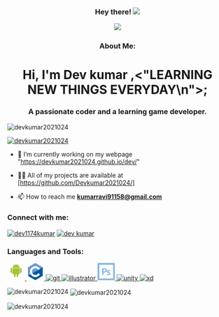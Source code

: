 <div align = "center"> 

  ### Hey there! <img src="https://github.com/TheDudeThatCode/TheDudeThatCode/blob/master/Assets/Hi.gif" width="29px">   
![](https://media.giphy.com/media/L1R1tvI9svkIWwpVYr/giphy.gif) </div>

<div align = "center"> 
  
  ### About Me: </div>
<h1 align="center">Hi, I'm Dev kumar ,<"LEARNING NEW THINGS EVERYDAY\n">;</h1>
<h3 align="center">A passionate coder and a learning game developer.</h3>

<p align="left"> <img src="https://komarev.com/ghpvc/?username=devkumar2021024&label=Profile%20views&color=0e75b6&style=flat" alt="devkumar2021024" /> </p>

<p align="left"> <a href="https://github.com/ryo-ma/github-profile-trophy"><img src="https://github-profile-trophy.vercel.app/?username=devkumar2021024" alt="devkumar2021024" /></a> </p>

- 🌱 I’m currently working on my webpage "https://devkumar2021024.github.io/dev/"

- 👨‍💻 All of my projects are available at [https://github.com/Devkumar2021024/]

- 📫 How to reach me **kumarravi91158@gmail.com**

<h3 align="left">Connect with me:</h3>
<p align="left">
<a href="https://linkedin.com/in/dev1174kumar" target="blank"><img align="center" src="https://www.google.com/imgres?imgurl=https%3A%2F%2Fpngimg.com%2Fuploads%2FlinkedIn%2FlinkedIn_PNG38.png&imgrefurl=https%3A%2F%2Fpngimg.com%2Fimage%2F55040&tbnid=wq5kM1lPfbuDaM&vet=12ahUKEwjah7rE2oLxAhXo0XMBHUxBDcQQMygHegUIARDYAQ..i&docid=J23zPmaml8MkNM&w=640&h=640&q=linkedin%20logo&ved=2ahUKEwjah7rE2oLxAhXo0XMBHUxBDcQQMygHegUIARDYAQ" alt="dev1174kumar" height="30" width="40" /></a>
<a href="https://fb.com/dev kumar" target="blank"><img align="center" src="https://www.google.com/imgres?imgurl=https%3A%2F%2Fi.pinimg.com%2F736x%2Fd5%2F18%2Fec%2Fd518eceea19f4b1a2ee032ddc634dd7d.jpg&imgrefurl=https%3A%2F%2Fwww.pinterest.com%2Fpin%2F751186412834056132%2F&tbnid=7tXs1R-QQmZe9M&vet=12ahUKEwjJ4fHV2oLxAhV1XnwKHeyRA5kQMygCegUIARC_AQ..i&docid=eZiULjiWMGnkSM&w=640&h=640&q=facebook%20logo%20logo&ved=2ahUKEwjJ4fHV2oLxAhV1XnwKHeyRA5kQMygCegUIARC_AQ" alt="dev kumar" height="30" width="40" /></a>
</p>

<h3 align="left">Languages and Tools:</h3>
<p align="left"> <a href="https://developer.android.com" target="_blank"> <img src="https://raw.githubusercontent.com/devicons/devicon/master/icons/android/android-original-wordmark.svg" alt="android" width="40" height="40"/> </a> <a href="https://www.cprogramming.com/" target="_blank"> <img src="https://raw.githubusercontent.com/devicons/devicon/master/icons/c/c-original.svg" alt="c" width="40" height="40"/> </a> <a href="https://git-scm.com/" target="_blank"> <img src="https://www.vectorlogo.zone/logos/git-scm/git-scm-icon.svg" alt="git" width="40" height="40"/> </a> <a href="https://www.adobe.com/in/products/illustrator.html" target="_blank"> <img src="https://www.vectorlogo.zone/logos/adobe_illustrator/adobe_illustrator-icon.svg" alt="illustrator" width="40" height="40"/> </a> <a href="https://www.photoshop.com/en" target="_blank"> <img src="https://raw.githubusercontent.com/devicons/devicon/master/icons/photoshop/photoshop-line.svg" alt="photoshop" width="40" height="40"/> </a> <a href="https://unity.com/" target="_blank"> <img src="https://www.vectorlogo.zone/logos/unity3d/unity3d-icon.svg" alt="unity" width="40" height="40"/> </a> <a href="https://www.adobe.com/products/xd.html" target="_blank"> <img src="https://cdn.worldvectorlogo.com/logos/adobe-xd.svg" alt="xd" width="40" height="40"/> </a> </p>

<p><img align="left" src="https://github-readme-stats.vercel.app/api/top-langs?username=devkumar2021024&show_icons=true&locale=en&layout=compact" alt="devkumar2021024" /></p>

<p>&nbsp;<img align="center" src="https://github-readme-stats.vercel.app/api?username=devkumar2021024&show_icons=true&locale=en" alt="devkumar2021024" /></p>

<p><img align="center" src="https://github-readme-streak-stats.herokuapp.com/?user=devkumar2021024&" alt="devkumar2021024" /></p>
